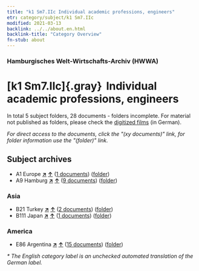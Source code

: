 ```yaml
---
title: "k1 Sm7.IIc Individual academic professions, engineers"
etr: category/subject/k1 Sm7.IIc
modified: 2021-03-13
backlink: ../../about.en.html
backlink-title: "Category Overview"
fn-stub: about
---
```


### Hamburgisches Welt-Wirtschafts-Archiv (HWWA)
# [k1 Sm7.IIc]{.gray}&#8201; Individual academic professions, engineers&#160; 





In total 5 subject folders, 28 documents - folders incomplete.
For material not published as folders, please check the [digitized films](/film/h1_sh) (in German).

_For direct access to the documents, click the "(xy documents)" link, for folder information use the "(folder)" link._

## Subject archives


- A1 Europe [**&nearr;**](../../../geo/i/140892/about.en.html "Europe (all folders)") [**&uarr;**](../../../geo/about.en.html#A1 "Country category system") (<a href="https://pm20.zbw.eu/dfgview/sh/140892,144730" title="about: Europe : Individual academic professions, engineers" target="_blank">1 documents</a>) ([folder](http://purl.org/pressemappe20/folder/sh/140892,144730))
- A9 Hamburg [**&nearr;**](../../../geo/i/140905/about.en.html "Hamburg (all folders)") [**&uarr;**](../../../geo/about.en.html#A9 "Country category system") (<a href="https://pm20.zbw.eu/dfgview/sh/140905,144730" title="about: Hamburg : Individual academic professions, engineers" target="_blank">9 documents</a>) ([folder](http://purl.org/pressemappe20/folder/sh/140905,144730))

### Asia

- B21 Turkey [**&nearr;**](../../../geo/i/141111/about.en.html "Turkey (all folders)") [**&uarr;**](../../../geo/about.en.html#B21 "Country category system") (<a href="https://pm20.zbw.eu/dfgview/sh/141111,144730" title="about: Turkey : Individual academic professions, engineers" target="_blank">2 documents</a>) ([folder](http://purl.org/pressemappe20/folder/sh/141111,144730))
- B111 Japan [**&nearr;**](../../../geo/i/141272/about.en.html "Japan (all folders)") [**&uarr;**](../../../geo/about.en.html#B111 "Country category system") (<a href="https://pm20.zbw.eu/dfgview/sh/141272,144730" title="about: Japan : Individual academic professions, engineers" target="_blank">1 documents</a>) ([folder](http://purl.org/pressemappe20/folder/sh/141272,144730))

### America

- E86 Argentina [**&nearr;**](../../../geo/i/141692/about.en.html "Argentina (all folders)") [**&uarr;**](../../../geo/about.en.html#E86 "Country category system") (<a href="https://pm20.zbw.eu/dfgview/sh/141692,144730" title="about: Argentina : Individual academic professions, engineers" target="_blank">15 documents</a>) ([folder](http://purl.org/pressemappe20/folder/sh/141692,144730))


_* The English category label is an unchecked automated translation of the German label._


